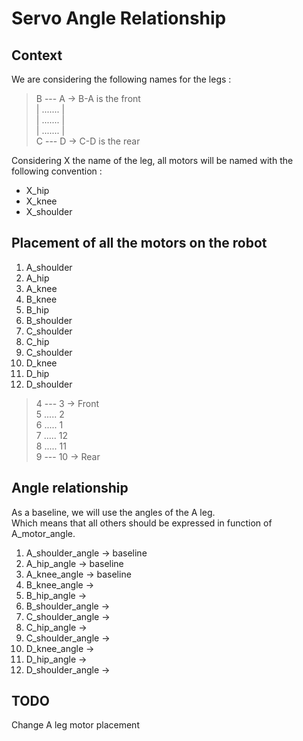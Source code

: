 # Servo Angle Relationship

## Context

We are considering the following names for the legs :

> B --- A -> B-A is the front \
> | ....... | \
> | ....... | \
> | ....... | \
> C --- D -> C-D is the rear

Considering X the name of the leg, all motors will be named with the following convention :

- X_hip
- X_knee
- X_shoulder

## Placement of all the motors on the robot

1. A_shoulder
2. A_hip
3. A_knee
4. B_knee
5. B_hip
6. B_shoulder
7. C_shoulder
8. C_hip
9. C_shoulder
10. D_knee
11. D_hip
12. D_shoulder

> 4 --- 3 -> Front \
> 5 ..... 2 \
> 6 ..... 1 \
> 7 ..... 12 \
> 8 ..... 11 \
> 9 --- 10 -> Rear

## Angle relationship

As a baseline, we will use the angles of the A leg. \
Which means that all others should be expressed in function of A_motor_angle.

1. A_shoulder_angle -> baseline
2. A_hip_angle -> baseline
3. A_knee_angle -> baseline
4. B_knee_angle ->
5. B_hip_angle ->
6. B_shoulder_angle ->
7. C_shoulder_angle ->
8. C_hip_angle ->
9. C_shoulder_angle ->
10. D_knee_angle ->
11. D_hip_angle ->
12. D_shoulder_angle ->

## TODO

Change A leg motor placement
